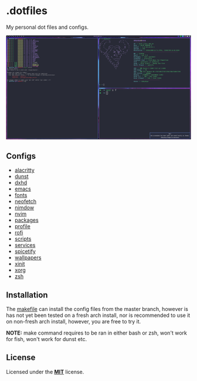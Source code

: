 # .dotfiles

My personal dot files and configs.

![My Rice](./rice.png)

## Configs

* [alacritty](https://github.com/dakyskye/dotfiles/tree/master/alacritty/README.md)
* [dunst](https://github.com/dakyskye/dotfiles/tree/master/dunst/README.md)
* [dxhd](https://github.com/dakyskye/dotfiles/tree/master/dxhd/README.md)
* [emacs](https://github.com/dakyskye/dotfiles/tree/master/emacs/README.md)
* [fonts](https://github.com/dakyskye/dotfiles/tree/master/fonts/README.md)
* [neofetch](https://github.com/dakyskye/dotfiles/tree/master/neofetch/README.md)
* [nimdow](https://github.com/dakyskye/dotfiles/tree/master/nimdow/README.md)
* [nvim](https://github.com/dakyskye/dotfiles/tree/master/nvim/README.md)
* [packages](https://github.com/dakyskye/dotfiles/tree/master/packages/README.md)
* [profile](https://github.com/dakyskye/dotfiles/tree/master/profile/README.md)
* [rofi](https://github.com/dakyskye/dotfiles/tree/master/rofi/README.md)
* [scripts](https://github.com/dakyskye/dotfiles/tree/master/scripts/README.md)
* [services](https://github.com/dakyskye/dotfiles/tree/master/services/README.md)
* [spicetify](https://github.com/dakyskye/dotfiles/tree/master/spicetify/README.md)
* [wallpapers](https://github.com/dakyskye/dotfiles/tree/master/wallpapers/README.md)
* [xinit](https://github.com/dakyskye/dotfiles/tree/master/xinit/README.md)
* [xorg](https://github.com/dakyskye/dotfiles/tree/master/xorg.conf.d/README.md)
* [zsh](https://github.com/dakyskye/dotfiles/tree/master/zsh/README.md)

## Installation

The [makefile](https://github.com/dakyskye/dotfiles/tree/master/makefile) can install the config files from the master branch, however is has not yet been tested on a fresh arch install, nor is recommended to use it on non-fresh arch install, however, you are free to try it.

**NOTE:** make command requires to be ran in either bash or zsh, won't work for fish, won't work for dunst etc.

## License

Licensed under the [**MIT**](https://choosealicense.com/licenses/mit/) license.
